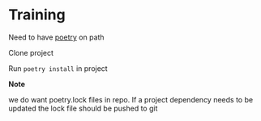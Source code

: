 # Training

Need to have [poetry](https://python-poetry.org/docs/) on path

Clone project

Run `poetry install` in project

**Note**

we do want poetry.lock files in repo. If a project dependency needs to be updated the lock file should be pushed to git

